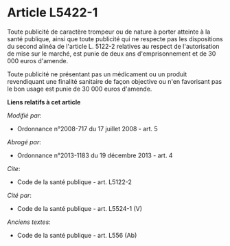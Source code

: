 # Article L5422-1

Toute publicité de caractère trompeur ou de nature à porter atteinte à la santé publique, ainsi que toute publicité qui ne
respecte pas les dispositions du second alinéa de l'article L. 5122-2 relatives au respect de l'autorisation de mise sur le
marché, est punie de deux ans d'emprisonnement et de 30 000 euros d'amende. 

Toute publicité ne présentant pas un médicament ou un produit revendiquant une finalité sanitaire de façon objective ou n'en
favorisant pas le bon usage est punie de 30 000 euros d'amende.

**Liens relatifs à cet article**

_Modifié par_:

  - Ordonnance n°2008-717 du 17 juillet 2008 - art. 5

_Abrogé par_:

  - Ordonnance n°2013-1183 du 19 décembre 2013 - art. 4

_Cite_:

  - Code de la santé publique - art. L5122-2

_Cité par_:

  - Code de la santé publique - art. L5524-1 (V)

_Anciens textes_:

  - Code de la santé publique - art. L556 (Ab)
